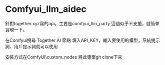 # Comfyui_llm_aidec
針對together.xyz寫的api，主要是comfyui_llm_party 這個似乎不支援，就簡單實現一下。

在Comfyui搜尋 Together AI 節點
填入API_KEY，輸入要使用的模型，系統提示詞、用戶提示詞就可以使用

安裝方式在ComfyUI\custom_nodes 將此專案git clone下來

